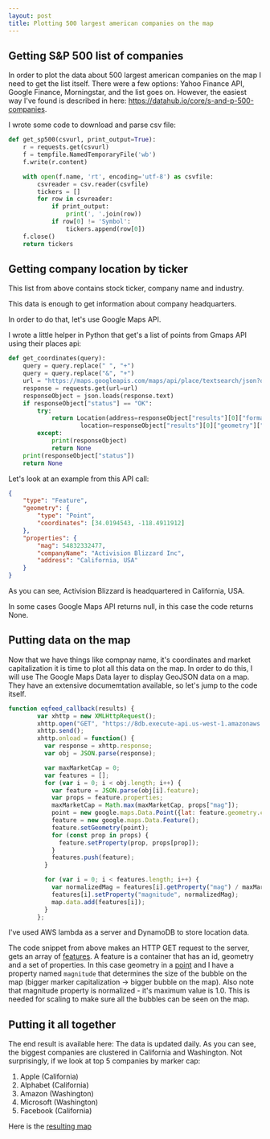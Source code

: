 ```yaml
---
layout: post
title: Plotting 500 largest american companies on the map
---
```


## Getting S&P 500 list of companies
In order to plot the data about 500 largest american companies on the map I need to get the list itself.
There were a few options: Yahoo Finance API, Google Finance, Morningstar, and the list goes on. 
However, the easiest way I've found is described in here: <https://datahub.io/core/s-and-p-500-companies>.

I wrote some code to download and parse csv file:
```python
def get_sp500(csvurl, print_output=True):
    r = requests.get(csvurl)
    f = tempfile.NamedTemporaryFile('wb')
    f.write(r.content)

    with open(f.name, 'rt', encoding='utf-8') as csvfile:
        csvreader = csv.reader(csvfile)
        tickers = []
        for row in csvreader:
            if print_output:
                print(', '.join(row))
            if row[0] != 'Symbol':
                tickers.append(row[0])
    f.close()
    return tickers
 ```

## Getting company location by ticker
This list from above contains stock ticker, company name and industry.

This data is enough to get information about company headquarters.

In order to do that, let's use Google Maps API.

I wrote a little helper in Python that get's a list of points from Gmaps API using their places api:
```python
def get_coordinates(query):
    query = query.replace(" ", "+")
    query = query.replace("&", "+")
    url = "https://maps.googleapis.com/maps/api/place/textsearch/json?query=" + query + "&key=" + apikey
    response = requests.get(url=url)
    responseObject = json.loads(response.text)
    if responseObject["status"] == "OK":
        try:
            return Location(address=responseObject["results"][0]["formatted_address"],
                    location=responseObject["results"][0]["geometry"]["location"])
        except:
            print(responseObject)
            return None
    print(responseObject["status"])
    return None
```

Let's look at an example from this API call:
```json
{
	"type": "Feature",
	"geometry": {
		"type": "Point",
		"coordinates": [34.0194543, -118.4911912]
	},
	"properties": {
		"mag": 54832332477,
		"companyName": "Activision Blizzard Inc",
		"address": "California, USA"
	}
}
```

As you can see, Activision Blizzard is headquartered in California, USA.

In some cases Google Maps API returns null, in this case the code returns None.

## Putting data on the map

Now that we have things like compnay name, it's coordinates and market capitalization it is time to plot all this data on the map.
In order to do this, I will use The Google Maps Data layer to display GeoJSON data on a map.
They have an extensive documemtation available, so let's jump to the code itself.
```javascript
function eqfeed_callback(results) {
        var xhttp = new XMLHttpRequest();
        xhttp.open("GET", "https://8db.execute-api.us-west-1.amazonaws.com/dev/stock/");
        xhttp.send();
        xhttp.onload = function() {
          var response = xhttp.response;
          var obj = JSON.parse(response);

          var maxMarketCap = 0;
          var features = [];
          for (var i = 0; i < obj.length; i++) {
            var feature = JSON.parse(obj[i].feature);
            var props = feature.properties;
            maxMarketCap = Math.max(maxMarketCap, props["mag"]);
            point = new google.maps.Data.Point({lat: feature.geometry.coordinates[0], lng: feature.geometry.coordinates[1]});
            feature = new google.maps.Data.Feature();
            feature.setGeometry(point);
            for (const prop in props) {
              feature.setProperty(prop, props[prop]);
            } 
            features.push(feature);
          }

          for (var i = 0; i < features.length; i++) {
            var normalizedMag = features[i].getProperty("mag") / maxMarketCap;
            features[i].setProperty("magnitude", normalizedMag);
            map.data.add(features[i]);
          }
        };
```

I've used AWS lambda as a server and DynamoDB to store location data.

The code snippet from above makes an HTTP GET request to the server, gets an array of [features](https://developers.google.com/maps/documentation/javascript/3.exp/reference#Data.Feature). A feature is a container that has an id, geometry and a set of properties. In this case geometry in a [point](https://developers.google.com/maps/documentation/javascript/3.exp/reference#Data.Point) and I have a property named `magnitude` that determines the size of the bubble on the map (bigger marker capitalization -> bigger bubble on the map). Also note that magnitude property is normalized - it's maximum value is 1.0. This is needed for scaling to make sure all the bubbles can be seen on the map.

## Putting it all together
The end result is available here: 
The data is updated daily. As you can see, the biggest companies are clustered in California and Washington. Not surprisingly, if we look at top 5 companies by marker cap: 
1. Apple (California)
2. Alphabet (California)
3. Amazon (Washington)
4. Microsoft (Washington)
5. Facebook (California)

Here is the [resulting map](./Map.html)
